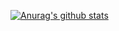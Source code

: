 [![Anurag's github stats](https://github-readme-stats.vercel.app/api?username=hanchuangkudu666&theme=onedark)](https://github.com/anuraghazra/github-readme-stats)
